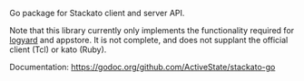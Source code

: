 Go package for Stackato client and server API.

Note that this library currently only implements the functionality required for
[logyard](https://github.com/ActiveState/logyard) and appstore. It is not complete, 
and does not supplant  the official client (Tcl) or kato (Ruby).

Documentation: https://godoc.org/github.com/ActiveState/stackato-go
